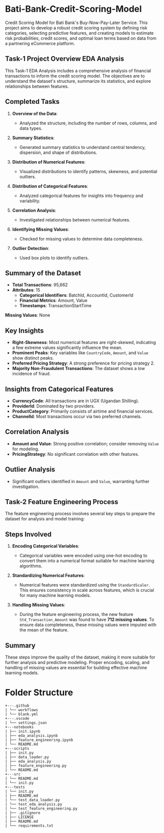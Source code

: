 # Bati-Bank-Credit-Scoring-Model
Credit Scoring Model for Bati Bank's Buy-Now-Pay-Later Service. This project aims to develop a robust credit scoring system by defining risk categories, selecting predictive features, and creating models to estimate risk probabilities, credit scores, and optimal loan terms based on data from a partnering eCommerce platform.

## Task-1 Project Overview EDA Analysis
This Task-1 EDA Analysis includes a comprehensive analysis of financial transactions to inform the credit scoring model. The objectives are to understand the dataset's structure, summarize its statistics, and explore relationships between features.

## Completed Tasks

1. **Overview of the Data**: 
   - Analyzed the structure, including the number of rows, columns, and data types.

2. **Summary Statistics**: 
   - Generated summary statistics to understand central tendency, dispersion, and shape of distributions.

3. **Distribution of Numerical Features**: 
   - Visualized distributions to identify patterns, skewness, and potential outliers.

4. **Distribution of Categorical Features**: 
   - Analyzed categorical features for insights into frequency and variability.

5. **Correlation Analysis**: 
   - Investigated relationships between numerical features.

6. **Identifying Missing Values**: 
   - Checked for missing values to determine data completeness.

7. **Outlier Detection**: 
   - Used box plots to identify outliers.

## Summary of the Dataset
- **Total Transactions**: 95,662
- **Attributes**: 15
  - **Categorical Identifiers**: BatchId, AccountId, CustomerId
  - **Financial Metrics**: Amount, Value
  - **Timestamps**: TransactionStartTime

**Missing Values**: None

## Key Insights
- **Right-Skewness**: Most numerical features are right-skewed, indicating a few extreme values significantly influence the mean.
- **Prominent Peaks**: Key variables like `CountryCode`, `Amount`, and `Value` show distinct peaks.
- **Preferred Pricing Strategy**: A strong preference for pricing strategy 2.
- **Majority Non-Fraudulent Transactions**: The dataset shows a low incidence of fraud.

## Insights from Categorical Features
- **CurrencyCode**: All transactions are in UGX (Ugandan Shilling).
- **ProviderId**: Dominated by two providers.
- **ProductCategory**: Primarily consists of airtime and financial services.
- **ChannelId**: Most transactions occur via two preferred channels.

## Correlation Analysis
- **Amount and Value**: Strong positive correlation; consider removing `Value` for modeling.
- **PricingStrategy**: No significant correlation with other features.

## Outlier Analysis
- Significant outliers identified in `Amount` and `Value`, warranting further investigation.

## Task-2 **Feature Engineering Process**

The feature engineering process involves several key steps to prepare the dataset for analysis and model training:

## **Steps Involved**

1. **Encoding Categorical Variables**:
   - Categorical variables were encoded using one-hot encoding to convert them into a numerical format suitable for machine learning algorithms.

2. **Standardizing Numerical Features**:
   - Numerical features were standardized using the `StandardScaler`. This ensures consistency in scale across features, which is crucial for many machine learning models.

3. **Handling Missing Values**:
   - During the feature engineering process, the new feature `Std_Transaction_Amount` was found to have **712 missing values**. To ensure data completeness, these missing values were imputed with the mean of the feature.

## **Summary**

These steps improve the quality of the dataset, making it more suitable for further analysis and predictive modeling. Proper encoding, scaling, and handling of missing values are essential for building effective machine learning models.


# Folder Structure
```
+---.github
| └── workflows
| └── blank.yml
+---.vscode
| └── settings.json
+---notebooks
| ├── init.ipynb
| ├── eda_analysis.ipynb
| ├── feature_engineering.ipynb
| └── README.md
+---scripts
| ├── init.py
| ├── data_loader.py
| ├── eda_analysis.py
| ├── feature_engineering.py
| └── README.md
+---src
| └── README.md
| └── init.py
+---tests
| └── init.py
| ├── README.md
| └── test_data_loader.py
| └── test_eda_analysis.py
| └── test_feature_engineering.py
| ├── .gitignore
| ├── LICENSE
| ├── README.md
| └── requirements.txt
```
